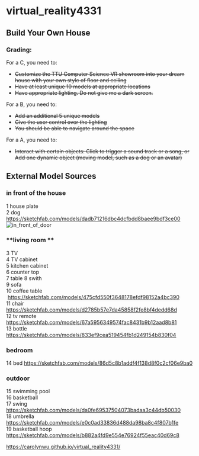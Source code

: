 # virtual_reality4331

## Build Your Own House

### **Grading:**  
For a C, you need to:
* ~~Customize the TTU Computer Science VR showroom into your dream house with your own style of floor and ceiling~~
* ~~Have at least unique 10 models at appropriate locations~~
* ~~Have appropriate lighting. Do not give me a dark screen.~~

For a B, you need to:
* ~~Add an additional 5 unique models~~
* ~~Give the user control over the lighting~~
* ~~You should be able to navigate around the space~~

For a A, you need to:
* ~~Interact with certain objects: Click to trigger a sound track or a song, or
Add one dynamic object (moving model, such as a dog or an avatar)~~


## **External Model Sources**
### **in front of the house**
1 house plate  
2 dog  https://sketchfab.com/models/dadb71216dbc4dcfbdd8baee9bdf3ce00 
![in_front_of_door](https://user-images.githubusercontent.com/22507322/36346696-ee6e9a20-1408-11e8-9316-86404e9e804e.PNG)

### **living room **
3 TV    
4 TV cabinet    
5 kitchen cabinet   
6 counter top   
7 table 
8 swith  
9 sofa  
10 coffee table  https://sketchfab.com/models/475cfd550f3648178efdf98152a4bc390  
11 chair https://sketchfab.com/models/d2785b57e7da45858f2fe8bf4dedd68d     
12 tv remote https://sketchfab.com/models/67a5956349574fac8431b9b12aad8b81    
13 bottle https://sketchfab.com/models/833ef9cea519454fb1d249154b830f04    

### **bedroom**
14 bed  https://sketchfab.com/models/86d5c8b1addf4f138d8f0c2cf06e9ba0 

### **outdoor**
15 swimming pool  
16 basketball   
17 swing  https://sketchfab.com/models/da0fe69537504073badaa3c44db50030   
18 umbrella  https://sketchfab.com/models/e0c0ad33836d488da98ba8c4f807b1fe      
19 basketball hoop  https://sketchfab.com/models/b882a4fd9e554e76924f55eac40d69c8 


https://carolynwu.github.io/virtual_reality4331/
